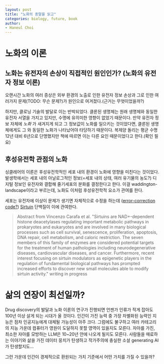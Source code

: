 ```yaml
---
layout: post
title: "노화의 종말을 읽고"
categories: biology, future, book
author: 
- Haneul Choi
---
```


# 노화의 이론

## 노화는 유전자의 손상이 직접적인 원인인가? (노화의 유전자 정보 이론)
오랜시간 노화의 여러 증상은 외부 환경의 노출로 인한 유전자 정보 손상과 그로 인한 여러가지 문제(TODO: 무슨 문제?)가 원인으로 여겨졌다.(근거는 무엇이었을까?)

하지만, 클로닝 기술의 발달로 이는 반박되었다. 클론된 생명체는 원래 생명체와 동일한 유전자 서열을 가지고 있지만, 수명에 유의미한 영향이 없었기 때문이다. 만약 유전자 정보 자체에 _노화_ 가 새겨지게 되고 그 정보값이 노화를 일으키는 것이었다면, 클론된 생명체에게도 그 와 동일한 노화가 나타났어야 타당하기 때문이다.
복제양 돌리는 평균 수명 12년 대비 6년으로 단명했지만 책에 따르면 이는 다른 요인 때문이었다고 한다.(확인 필요)

## 후성유전학 관점의 노화
싱클레어의 이론은 후성유전학적인 세포 내의 환경이 노화에 영향을 미친다는 것이었다. 발생학에서는 세포 내의 아날로그적인 정보(=세포 내의 상태, 여러 유기물의 농도?) 디지털 정보인 유전자와 결합해 줄기세포의 분화를 결정한다고 한다.
이걸 waddington-landscape이라고 부르는데, 노화도 이처럼 후성유전학적 요소가 관여를 한다. 

세포는 유전자에 이상이 문제가 생기면 자체적으로 수정을 하는데 ([error-correction code?](https://en.wikipedia.org/wiki/Error_correction_code)) [Sirtuin]([https://www.aginganddisease.org/EN/10.14336/AD.2019.0820#:~:text=Ageing%20is%20a%20conserved%20phenomenon,regulation%20of%20diverse%20cellular%20processes.](https://www.ncbi.nlm.nih.gov/pmc/articles/PMC4879741/)https://www.ncbi.nlm.nih.gov/pmc/articles/PMC4879741/)
단백질이 이에 관여한다.

> Abstract from Vincenzo Carafa et al. "Sirtuins are NAD+-dependent histone deacetylases regulating important metabolic pathways in prokaryotes and eukaryotes and are involved in many biological processes such as cell survival, senescence, proliferation, apoptosis, DNA repair, cell metabolism, and caloric restriction. The seven members of this family of enzymes are considered potential targets for the treatment of human pathologies including neurodegenerative diseases, cardiovascular diseases, and cancer. Furthermore, recent interest focusing on sirtuin modulators as epigenetic players in the regulation of fundamental biological pathways has prompted increased efforts to discover new small molecules able to modify sirtuin activity."
writing in progress

# 삶의 연장이 최선일까?
Drug discovery의 발달과 노화 이론의 연구가 진행되면 언젠가 인류가 적게 잡아도 100년 이상 살게 되는 시대가 올 것이다. 
인간이 가진 능력 중 가장 차별화된 능력인 지능은 점차 인공지능에게 대체될 가능성이 아주 크다. 
그럼에도 불구하고 여러 카테고리의 지능 가운데 컴퓨터가 영원이 도달하지 못할 영역이 있을지도 모른다. 
자아를 가진, 최소한 자아를 모방하는 LLM은 10~20년 안에 나오게 될지도 모른다. 사람들을 매료하는 이야기와 삶을 가진 데이터 뭉치가 탄생하고 작가주의에 충실한 소설 generating AI 가 탄생할지도...

그런 가운데 인간이 경제적으로 환원되는 가치 기준에서 어떤 가치를 가질 수 있을까?

